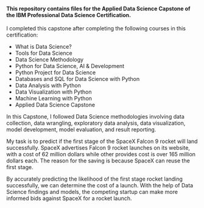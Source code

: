 #### This repository contains files for the Applied Data Science Capstone of the IBM Professional Data Science Certification. 

I completed this capstone after completing the following courses in this certification:

- What is Data Science?
- Tools for Data Science
- Data Science Methodology
- Python for Data Science, AI & Development
- Python Project for Data Science
- Databases and SQL for Data Science with Python
- Data Analysis with Python
- Data Visualization with Python
- Machine Learning with Python
- Applied Data Science Capstone

In this Capstone, I followed Data Science methodologies involving data collection, data wrangling, exploratory data analysis, data visualization, model development, model evaluation, and result reporting.   

My task is to predict if the first stage of the SpaceX Falcon 9 rocket will land successfully.  SpaceX advertises Falcon 9 rocket launches on its website, with a cost of 62 million dollars while other provides cost is over  165 million dollars each. The reason for the  saving is because SpaceX can reuse the first stage. 

By accurately predicting the likelihood of the first stage rocket landing successfully, we can determine the cost of a launch. With the help of Data Science findings and models, the competing startup can make more informed bids against SpaceX for a rocket launch. 
